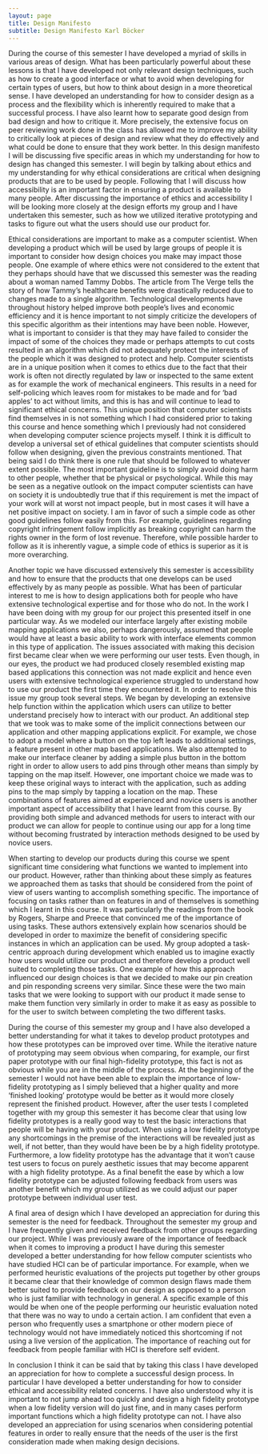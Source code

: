 ```yaml
---
layout: page
title: Design Manifesto
subtitle: Design Manifesto Karl Böcker
---
```


During the course of this semester I have developed a myriad of skills in various areas of design. What has been particularly powerful about these lessons is that I have developed not only relevant design techniques, such as how to create a good interface or what to avoid when developing for certain types of users, but how to think about design in a more theoretical sense. I have developed an understanding for how to consider design as a process and the flexibility which is inherently required to make that a successful process. I have also learnt how to separate good design from bad design and how to critique it. More precisely, the extensive focus on peer reviewing work done in the class has allowed me to improve my ability to critically look at pieces of design and review what they do effectively and what could be done to ensure that they work better. In this design manifesto I will be discussing five specific areas in which my understanding for how to design has changed this semester. I will begin by talking about ethics and my understanding for why ethical considerations are critical when designing products that are to be used by people. Following that I will discuss how accessibility is an important factor in ensuring a product is available to many people. After discussing the importance of ethics and accessibility I will be looking more closely at the design efforts my group and I have undertaken this semester, such as how we utilized iterative prototyping and tasks to figure out what the users should use our product for. 

Ethical considerations are important to make as a computer scientist. When developing a product which will be used by large groups of people it is important to consider how design choices you make may impact those people. One example of where ethics were not considered to the extent that they perhaps should have that we discussed this semester was the reading about a woman named Tammy Dobbs. The article from The Verge tells the story of how Tammy’s healthcare benefits were drastically reduced due to changes made to a single algorithm. Technological developments have throughout history helped improve both people’s lives and economic efficiency and it is hence important to not simply criticize the developers of this specific algorithm as their intentions may have been noble. However, what is important to consider is that they may have failed to consider the impact of some of the choices they made or perhaps attempts to cut costs resulted in an algorithm which did not adequately protect the interests of the people which it was designed to protect and help. Computer scientists are in a unique position when it comes to ethics due to the fact that their work is often not directly regulated by law or inspected to the same extent as for example the work of mechanical engineers. This results in a need for self-policing which leaves room for mistakes to be made and for ‘bad apples’ to act without limits, and this is has and will continue to lead to significant ethical concerns. This unique position that computer scientists find themselves in is not something which I had considered prior to taking this course and hence something which I previously had not considered when developing computer science projects myself. I think it is difficult to develop a universal set of ethical guidelines that computer scientists should follow when designing, given the previous constraints mentioned. That being said I do think there is one rule that should be followed to whatever extent possible. The most important guideline is to simply avoid doing harm to other people, whether that be physical or psychological. While this may be seen as a negative outlook on the impact computer scientists can have on society it is undoubtedly true that if this requirement is met the impact of your work will at worst not impact people, but in most cases it will have a net positive impact on society. I am in favor of such a simple code as other good guidelines follow easily from this. For example, guidelines regarding copyright infringement follow implicitly as breaking copyright can harm the rights owner in the form of lost revenue. Therefore, while possible harder to follow as it is inherently vague, a simple code of ethics is superior as it is more overarching. 

Another topic we have discussed extensively this semester is accessibility and how to ensure that the products that one develops can be used effectively by as many people as possible. What has been of particular interest to me is how to design applications both for people who have extensive technological expertise and for those who do not. In the work I have been doing with my group for our project this presented itself in one particular way. As we modeled our interface largely after existing mobile mapping applications we also, perhaps dangerously, assumed that people would have at least a basic ability to work with interface elements common in this type of application. The issues associated with making this decision first became clear when we were performing our user tests. Even though, in our eyes, the product we had produced closely resembled existing map based applications this connection was not made explicit and hence even users with extensive technological experience struggled to understand how to use our product the first time they encountered it. In order to resolve this issue my group took several steps. We began by developing an extensive help function within the application which users can utilize to better understand precisely how to interact with our product. An additional step that we took was to make some of the implicit connections between our application and other mapping applications explicit. For example, we chose to adopt a model where a button on the top left leads to additional settings, a feature present in other map based applications. We also attempted to make our interface cleaner by adding a simple plus button in the bottom right in order to allow users to add pins through other means than simply by tapping on the map itself. However, one important choice we made was to keep these original ways to interact with the application, such as adding pins to the map simply by tapping a location on the map. These combinations of features aimed at experienced and novice users is another important aspect of accessibility that I have learnt from this course. By providing both simple and advanced methods for users to interact with our product we can allow for people to continue using our app for a long time without becoming frustrated by interaction methods designed to be used by novice users. 

When starting to develop our products during this course we spent significant time considering what functions we wanted to implement into our product. However, rather than thinking about these simply as features we approached them as tasks that should be considered from the point of view of users wanting to accomplish something specific. The importance of focusing on tasks rather than on features in and of themselves is something which I learnt in this course. It was particularly the readings from the book by Rogers, Sharpe and Preece that convinced me of the importance of using tasks. These authors extensively explain how scenarios should be developed in order to maximize the benefit of considering specific instances in which an application can be used. My group adopted a task-centric approach during development which enabled us to imagine exactly how users would utilize our product and therefore develop a product well suited to completing those tasks. One example of how this approach influenced our design choices is that we decided to make our pin creation and pin responding screens very similar. Since these were the two main tasks that we were looking to support with our product it made sense to make them function very similarly in order to make it as easy as possible to for the user to switch between completing the two different tasks. 

During the course of this semester my group and I have also developed a better understanding for what it takes to develop product prototypes and how these prototypes can be improved over time. While the iterative nature of prototyping may seem obvious when comparing, for example, our first paper prototype with our final high-fidelity prototype, this fact is not as obvious while you are in the middle of the process. At the beginning of the semester I would not have been able to explain the importance of low-fidelity prototyping as I simply believed that a higher quality and more ‘finished looking’ prototype would be better as it would more closely represent the finished product. However, after the user tests I completed together with my group this semester it has become clear that using low fidelity prototypes is a really good way to test the basic interactions that people will be having with your product. When using a low fidelity prototype any shortcomings in the premise of the interactions will be revealed just as well, if not better, than they would have been be by a high fidelity prototype. Furthermore, a low fidelity prototype has the advantage that it won’t cause test users to focus on purely aesthetic issues that may become apparent with a high fidelity prototype. As a final benefit the ease by which a low fidelity prototype can be adjusted following feedback from users was another benefit which my group utilized as we could adjust our paper prototype between individual user test. 

A final area of design which I have developed an appreciation for during this semester is the need for feedback. Throughout the semester my group and I have frequently given and received feedback from other groups regarding our project. While I was previously aware of the importance of feedback when it comes to improving a product I have during this semester developed a better understanding for how fellow computer scientists who have studied HCI can be of particular importance. For example, when we performed heuristic evaluations of the projects put together by other groups it became clear that their knowledge of common design flaws made them better suited to provide feedback on our design as opposed to a person who is just familiar with technology in general. A specific example of this would be when one of the people performing our heuristic evaluation noted that there was no way to undo a certain action. I am confident that even a person who frequently uses a smartphone or other modern piece of technology would not have immediately noticed this shortcoming if not using a live version of the application. The importance of reaching out for feedback from people familiar with HCI is therefore self evident.

In conclusion I think it can be said that by taking this class I have developed an appreciation for how to complete a successful design process. In particular I have developed a better understanding for how to consider ethical and accessibility related concerns. I have also understood why it is important to not jump ahead too quickly and design a high fidelity prototype when a low fidelity version will do just fine, and in many cases perform important functions which a high fidelity prototype can not. I have also developed an appreciation for using scenarios when considering potential features in order to really ensure that the needs of the user is the first consideration made when making design decisions. 
